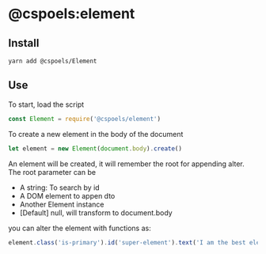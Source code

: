# @cspoels:element

## Install

```
yarn add @cspoels/Element
```


## Use
To start, load the script
```js
const Element = require('@cspoels/element')
```

To create a new element in the body of the document
```js
let element = new Element(document.body).create()
```

An element will be created, it will remember the root for appending alter. The root parameter can be 
 - A string: To search by id
 - A DOM element to appen dto
 - Another Element instance
 - [Default] null, will transform to document.body

you can alter the element with functions as:
```js
element.class('is-primary').id('super-element').text('I am the best element')
```
